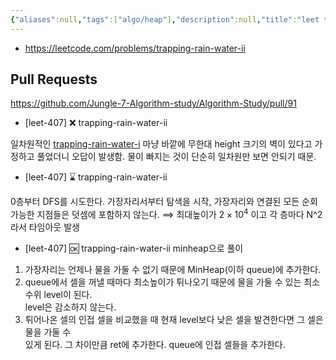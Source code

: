 ```yaml
---
{"aliases":null,"tags":["algo/heap"],"description":null,"title":"leet trapping rain water II {MinHeap}","created":"2024-02-12T16:37:54","updated":"2024-02-12T16:46:12","dg-publish":true,"permalink":"/docs/leet trapping rain water II {MinHeap}/","dgPassFrontmatter":true}
---
```


- <https://leetcode.com/problems/trapping-rain-water-ii>

## Pull Requests

<https://github.com/Jungle-7-Algorithm-study/Algorithm-Study/pull/91>

- \[leet-407] ❌ trapping-rain-water-ii

일차원적인 [trapping-rain-water-i](https://leetcode.com/problems/trapping-rain-water-i) 마냥 바깥에 무한대 height 크기의 벽이 있다고 가정하고 풀었더니 오답이 발생함. 물이 빠지는 것이 단순히 일차원만 보면 안되기 때문.

- \[leet-407] ⌛️ trapping-rain-water-ii

0층부터 DFS를 시도한다. 가장자리서부터 탐색을 시작, 가장자리와 연결된 모든 순회 가능한 지점들은 덧셈에 포함하지 않는다. ⟹ 최대높이가 $2 \times 10 ^ 4$ 이고 각 층마다 N^2 라서 타임아웃 발생

- \[leet-407] 🆗 trapping-rain-water-ii minheap으로 풀이

1. 가장자리는 언제나 물을 가둘 수 없기 때문에 MinHeap(이하 queue)에 추가한다.
2. queue에서 셀을 꺼낼 때마다 최소높이가 튀나오기 때문에 물을 가둘 수 있는 최소수위 level이 된다.  
	level은 감소하지 않는다.
3. 튀어나온 셀의 인접 셀을 비교했을 때 현재 level보다 낮은 셀을 발견한다면 그 셀은 물을 가둘 수  
	있게 된다. 그 차이만큼 ret에 추가한다. queue에 인접 셀들을 추가한다.

